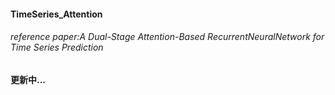 #### TimeSeries_Attention
###### reference paper:A Dual-Stage Attention-Based RecurrentNeuralNetwork for Time Series Prediction

#### 更新中...
